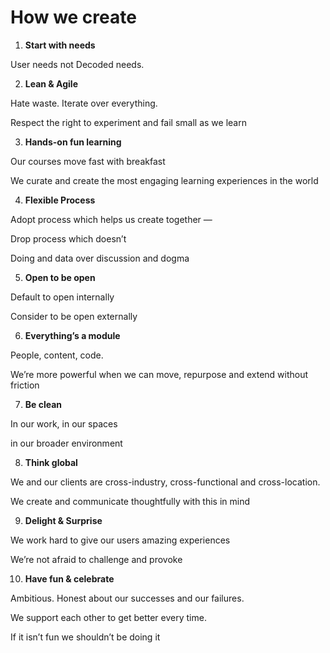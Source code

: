 # How we create

1. **Start with needs**

  User needs not Decoded needs.

2. **Lean & Agile**

  Hate waste. Iterate over everything.

  Respect the right to experiment and fail small as we learn

3. **Hands-on fun learning**

  Our courses move fast with breakfast

  We curate and create the most engaging learning experiences in the world

4. **Flexible Process**

  Adopt process which helps us create together —

  Drop process which doesn’t

  Doing and data over discussion and dogma

5. **Open to be open**

  Default to open internally

  Consider to be open externally

6. **Everything’s a module**

  People, content, code.

  We’re more powerful when we can move, repurpose and extend without friction

7. **Be clean**

  In our work, in our spaces

  in our broader environment

8. **Think global**

  We and our clients are cross-industry, cross-functional and cross-location.

  We create and communicate thoughtfully with this in mind

9. **Delight & Surprise**

  We work hard to give our users amazing experiences

  We’re not afraid to challenge and provoke

10. **Have fun & celebrate**

  Ambitious. Honest about our successes and our failures.

  We support each other to get better every time.

  If it isn’t fun we shouldn’t be doing it
